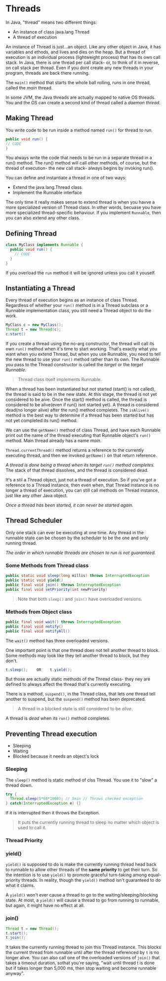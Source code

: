 # Threads

In Java, "thread" means two different things:
- An instance of class java.lang Thread
- A thread of execution

An instance of Thread is just...an object. Like any other object in Java, it has variables and ethods, and lives and dies on the heap. But a thread of execution is an individual process (lightweight process) that has its own call stack.
In Java, there is one thread per call stack- or, to think of it in reverse, on call stack per thread. Even if you dont create any new threads in your program, threads are back there running.

The `main()` method that starts the whole ball rolling, runs in one thread, called the *main* thread.

In some JVM, the Java threads are actually mapped to native OS threads. You and the OS can create a second kind of thread called a *daemon thread*.

## Making Thread
You write code to be run inside a method named `run()` for thread to run.
```java
public void run() {
// CODE
}
```

You always write the code that needs to be run in a separate thread in a run() method. The run() method will call other methods, of course, but the thread of execution- the new call stack- always begins by invoking run().

You can define and instantiate a thread in one of two ways:
- Extend the java.lang.Thread class
- Implement the Runnable interface

The only time it really makes sense to extend thread is when you havve a more specialized version of Thread class. In other words, becuase you have more specialized thread-specific behaviour. If you implement `Runnable`, then you can also extend any other class.

## Defining Thread

```java
class MyClass implements Runnable {
  public void run() {
    // CODE
  }
}
```

If you overload the `run` method it will be ignored unless you call it youself.

## Instantiating a Thread

Every thread of execution begins as an instance of class Thread. Regardless of whether your `run()` method is in a Thread subclass or a Runnable implementation class, you still need a Thread object to do the work.

```java
MyClass c = new MyClass();
Thread t = new Thread(c);
c.start()
```

If you create a thread using the no-arg constructor, the thread will call its own `run()` method when it's time to start working. That's exactly what you want when you extend Thread, but when you use Runnable, you need to tell the new thread to use your `run()` method rather than its own. The Runnable you pass to the Thread constructor is called the *target* or the *target Runnable*.

> Thread class itself implements Runnable.

When a thread has been instantiated but not started (start() is not called), the thread is said to be in the new state. At this stage, the thread is not yet considered to be aive. Once the start() method is called, the thread is considered to be alive(even if run() isnt started yet). A thread is considered dead(no longer alive) after the run() method completes. The `isAlive()` method is the best way to determine if a thread has been started but has not yet completed its run() method.

We can use the `getName()` method of class Thread, and have each Runnable print out the name of the thread executing that Runnable object's `run()` method. Main thread already has a name *main*.

`Thread.currentThread()` method returns a reference to the currently executing thread, and then we invoked `getName()` on that return reference.

*A thread is done being a thread when its target `run()` method completes.*
The stack of that thread dissolves, and the thread is considered dead.

It's a stil a Thread object, just not a thread of execution. So if you've got a reference to a Thread instance, then even when, that Thread instance is no longer a thread of execution, you can still call methods on Thread instance, just like any other Java object.

*Once a thread has been started, it can never be started again.*

## Thread Scheduler

Only one stack can ever be executing at one time. Any thread in the runnable state can be chosen by the scheduler to be the one and only running thread.

*The order in which runnable threads are chosen to run is not guaranteed.*

### Some Methods from Thread class

```java
public static void sleep(long millis) throws InterruptedException
public static void yield()
public final void join() throws InterruptedException
public final void setPriority(int newPriority)
```

> Note that both `sleep()` and `join()` have overloaded versions.

### Methods from Object class

```java
public final void wait() throws InterruptedException
public final void notify()
public final void notifyAll()
```

The `wait()` method has three overloaded versions.

One important point is that one thread does not tell another thread to block. Some methods may look like they tell another thread to block, but they don't.

```java
t.sleep();    OR    t.yield();
```

But those are actually static methods of the Thread class- they ney are defined to always affect the thread that's currently executing.

There is a method, `suspend()`, in the Thread class, that lets one thread tell another to suspend, but the `suspend()` method has been deprecated.

> A thread in a blocked state is still considered to be *alive*.

A thread is *dead* when its `run()` method completes.

## Preventing Thread execution

- Sleeping
- Waiting
- Blocked because it needs an object's lock

### Sleeping

The `sleep()` method is static method of clss Thread. You use it  to "slow" a thread down.

```java
try {
  Thread.sleep(5*60*1000); // 5min // Throws checked exception
} catch(InterruptedException e) {}
```

If it is interrupted then it throws the Exception.

> It puts the currently running thread to sleep no matter which object is used to call it.

### Thread Priority

### yield()

`yield()` is supposed to do is make the currently running thread head back to runnable to allow other threads of the **same priority** to get their turn. So the intention is to use `yield()` to promote graceful turn-taking among equal-priority threads. In reality, though the `yield()` method isn't guaranteed to do what it claims.

A `yield()` won't ever cause a thread to go to the waiting/sleeping/blocking state. At most, a `yield()` will cause a thread to go from running to runnable, but again, it might have no effect at all.

### join()

```java
Thread t = new Thread();
t.start();
t.join();
```

It takes the currently running thread to join this Thread instance. This blocks the current thread from runnable until after the thread referenced by `t` is no longer alive. You can also call one of the overloaded versions of `join()` that takes a timeout duration, sothat you're saying, "wait until thread t is done but if takes longer than 5,000 ms, then stop waiting and become runnable anyway".